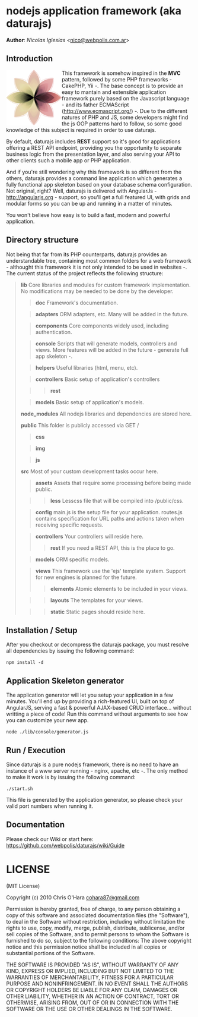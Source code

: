 nodejs application framework (aka daturajs)
===========================================

**Author**: _Nicolas Iglesias_ <<nico@webpolis.com.ar>>

Introduction
----------
<img width="150" align="left" src="https://github.com/webpolis/daturajs/blob/master/lib/doc/daturajs.png?raw=true" />

This framework is somehow inspired in the **MVC** pattern, followed by some PHP frameworks - CakePHP, Yii -.
The base concept is to provide an easy to mantain and extensible application framework 
purely based on the Javascript language - and its father ECMAScript (http://www.ecmascript.org/) -.
Due to the different natures of PHP and JS, some developers might find the js OOP patterns 
hard to follow, so some good knowledge of this subject is required in order to use daturajs.

By default, daturajs includes **REST** support so it's good for applications offering 
a REST API endpoint, providing you the opportunity to separate business logic from 
the presentation layer, and also serving your API to other clients such a mobile app 
or PHP application.

And if you're still wondering why this framework is so different from the others, 
daturajs provides a command line application which generates a fully functional 
app skeleton based on your database schema configuration. Not original, right? Well, 
daturajs is delivered with AngularJs - http://angularjs.org - support, so you'll get 
a full featured UI, with grids and modular forms so you can be up and running in a 
matter of minutes.

You won't believe how easy is to build a fast, modern and powerful application.


## Directory structure

Not being that far from its PHP counterparts, daturajs provides an understandable 
tree, containing most common folders for a web framework - althought this framework 
it is not only intended to be used in websites -.
The current status of the project reflects the following structure:

>**lib**  Core libraries and modules for custom framework implementation. 
No modifications may be needed to be done by the developer.
>>**doc**  Framework's documentation.
>
>>**adapters**  ORM adapters, etc. Many will be added in the future.
>
>>**components**  Core components widely used, including authentication.
>
>>**console**  Scripts that will generate models, controllers and views. 
More features will be added in the future - generate full app skeleton -.
>
>>**helpers**  Useful libraries (html, menu, etc).
>
>>**controllers**  Basic setup of application's controllers
>
>>>**rest**
>
>>**models**  Basic setup of application's models.
>
>**node_modules**  All nodejs libraries and dependencies are stored here.
>
>**public**  This folder is publicly accessed via GET /
>
>>**css**
>
>>**img**
>
>>**js**
>
>**src**  Most of your custom development tasks occur here.
>
>>**assets**  Assets that require some processing before being made public.
>
>>>**less**  Lesscss file that will be compiled into /public/css.
>
>>**config**  main.js is the setup file for your application. 
routes.js contains specification for URL paths and actions taken when receiving specific requests.
>
>>**controllers**  Your controllers will reside here.
>>>**rest**  If you need a REST API, this is the place to go.
>
>>**models**  ORM specific models.
>
>>**views**  This framework use the 'ejs' template system. 
Support for new engines is planned for the future.
>>>**elements**  Atomic elements to be included in your views.
>
>>>**layouts**  The templates for your views.
>
>>>**static**  Static pages should reside here.

## Installation / Setup

After you checkout or decompress the daturajs package, you must resolve all dependencies by 
issuing the following command:

```
npm install -d
```

## Application Skeleton generator

The application generator will let you setup your application in a few minutes. 
You'll end up by providing a rich-featured UI, built on top of AngularJS, serving 
a fast & powerful AJAX-based CRUD interface... without writting a piece of code!
Run this command without arguments to see how you can customize your new app.

```
node ./lib/console/generator.js
```

## Run / Execution

Since daturajs is a pure nodejs framework, there is no need to have an instance of a 
www server running - nginx, apache, etc -. The only method to make it work is by 
issuing the following command:

```
./start.sh
```

This file is generated by the application generator, so please check your valid 
port numbers when running it.

## Documentation

Please check our Wiki or start here: https://github.com/webpolis/daturajs/wiki/Guide

# LICENSE

(MIT License)

Copyright (c) 2010 Chris O'Hara cohara87@gmail.com

Permission is hereby granted, free of charge, to any person obtaining a copy of this software and associated documentation files (the "Software"), to deal in the Software without restriction, including without limitation the rights to use, copy, modify, merge, publish, distribute, sublicense, and/or sell copies of the Software, and to permit persons to whom the Software is furnished to do so, subject to the following conditions:
The above copyright notice and this permission notice shall be included in all copies or substantial portions of the Software.

THE SOFTWARE IS PROVIDED "AS IS", WITHOUT WARRANTY OF ANY KIND, EXPRESS OR IMPLIED, INCLUDING BUT NOT LIMITED TO THE WARRANTIES OF MERCHANTABILITY, FITNESS FOR A PARTICULAR PURPOSE AND NONINFRINGEMENT. IN NO EVENT SHALL THE AUTHORS OR COPYRIGHT HOLDERS BE LIABLE FOR ANY CLAIM, DAMAGES OR OTHER LIABILITY, WHETHER IN AN ACTION OF CONTRACT, TORT OR OTHERWISE, ARISING FROM, OUT OF OR IN CONNECTION WITH THE SOFTWARE OR THE USE OR OTHER DEALINGS IN THE SOFTWARE.
